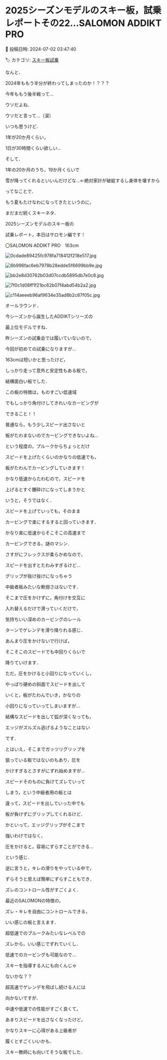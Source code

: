 # 2025シーズンモデルのスキー板，試乗レポートその22…SALOMON ADDIKT PRO

📅 投稿日時: 2024-07-02 03:47:40

🏷️ カテゴリ: [スキー板試乗](c0bd8048615710cee890e403a36cc9a2b.md)

なんと．


2024年ももう半分が終わってしまったのか！？？？


今年ももう後半戦って…


ウソだよね．


ウソだと言って…（涙）





いつも思うけど．


1年が20か月くらい，


1日が30時間くらい欲しい…





そして．


1年の20か月のうち，19か月くらいで


雪が降ってくれるといいんだけどな…←絶対家計が破綻するし身体を壊すから





ってなことで．


もう夏もたけなわになってきたというのに，


まだまだ続くスキーネタ．


2025シーズンモデルのスキー板の


試乗レポート，本日はサロモン編です！[]()








〇SALOMON ADDIKT PRO　163cm







![0cdade89425fc978fa718412f218e517.jpg](images/0cdade89425fc978fa718412f218e517.jpg)









![6b996fac6eb7978b28edde5f6699bb9e.jpg](images/6b996fac6eb7978b28edde5f6699bb9e.jpg)









![bb2e8d30762b03d07ccdb5895db7e0c8.jpg](images/bb2e8d30762b03d07ccdb5895db7e0c8.jpg)









![7f0c1d08ff1f21bc62b07f4abd54b2a2.jpg](images/7f0c1d08ff1f21bc62b07f4abd54b2a2.jpg)









![c114aeeeb96af9634e35ad8b2c87f05c.jpg](images/c114aeeeb96af9634e35ad8b2c87f05c.jpg)







オールラウンド．





今シーズンから誕生したADDIKTシリーズの


最上位モデルですね．





昨シーズンの試乗会では履いていないので，


今回が初めての試乗になりますが…


163cmは短いかと思ったけど，


しっかり走って意外と安定性もある板で，


結構面白い板でした．





この板の特徴は，ものすごい低速域


でもしっかり角付けしてきれいなカービングが


できること！！





普通なら，もう少しスピード出さないと


板がたわまないのでカービングできないよね…


という程度の，プルークからちょっとだけ


スピードを上げたくらいのかなりの低速でも，


板がたわんでカービングしていきます！





かなり低速からたわむので，スピードを


上げるとすぐ腰砕けになってしまうかと


いうと，そうではなく．


スピードを上げていっても，そのまま


カービングで楽にするすると回っていきます．





かなり楽に低速からそこそこの高速まで


カービングできる，謎のマシン．





さすがにフレックスが柔らかめなので，


スピードを出すとたわみすぎるけど…


グリップが抜け抜けになっちゃう


中級者板みたいな軟弱さはないです．





そこまで圧をかけずに，角付けを交互に


入れ替えるだけで滑っていくだけで，


気持ちいい深めのカービングのレール


ターンでゲレンデを滑り降りれる感じ．





あんまり圧をかけないで行けば，


そこそこのスピードでも中回りくらいで


降りていけます．





ただ，圧をかけると小回りになっていくし，


やっぱり硬めの斜面でスピードを出して


いくと，板がたわんでいき，かなりの


小回りになっていってしまいますが…


結構なスピードを出して弧が深くなっても，


エッジがズルズル逃げるようなことはない


です．





とはいえ，そこまでガッツリグリップを


狙っている板ではないのもあり，圧を


かけすぎるとさすがにずれ始めますが…


スピードそのものに負けてズレていって


しまう，という中級者用の板とは


違って，スピードを出していった中でも


板が負けずにグリップしてくれるけど．


かといって，エッジグリップがそこまで


強いわけではなく，


圧をかけると，容易にずらすことができる…


という感じ．





逆に言うと，キレの滑りをやっている中で，


ずらそうと思えば簡単にずらすこともでき．


ズレのコントロール性がすごくよく．


最近のSALOMONの特徴の，


ズレ・キレを自由にコントロールできる，


いい感じの板と言えます．





超低速でのプルークみたいなレベルでの


ズレから，いい感じでずれていくし．


低速でのカービングも可能なので…


スキーを指導する人にも向くんじゃ


ないかな？？





超高速でゲレンデを飛ばし続ける人には


向かないですが．


中速や低速での性能がすごく良くて，


あまりスピードを出さなくなったけど，


かなりスキーに心得がある上級者が


履くとすごくいいかも．


スキー教師にも向いてそうな板でした．
